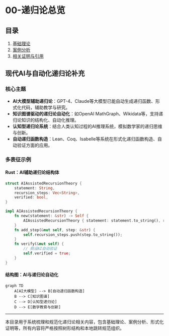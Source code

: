 # 00-递归论总览

## 目录

1. [基础理论](01-基础理论.md)
2. [案例分析](02-案例分析.md)
3. [相关证明与引用](03-相关证明与引用.md)

## 现代AI与自动化递归论补充

### 核心主题

- **AI大模型辅助递归论**：GPT-4、Claude等大模型已能自动生成递归函数、形式化代码，辅助教学与研究。
- **知识图谱驱动的递归论自动化**：如OpenAI MathGraph、Wikidata等，支持递归论知识的结构化、自动化推理。
- **认知型递归论系统**：结合人类认知过程的AI推理系统，模拟数学家的递归思维与创新。
- **自动递归函数构造**：Lean、Coq、Isabelle等系统在形式化递归函数构造、自动验证方面的应用。

### 多表征示例

#### Rust：AI辅助递归论结构体

```rust
struct AIAssistedRecursionTheory {
    statement: String,
    recursion_steps: Vec<String>,
    verified: bool,
}

impl AIAssistedRecursionTheory {
    fn new(statement: &str) -> Self {
        AIAssistedRecursionTheory { statement: statement.to_string(), recursion_steps: vec![], verified: false }
    }
    fn add_step(&mut self, step: &str) {
        self.recursion_steps.push(step.to_string());
    }
    fn verify(&mut self) {
        // 假设AI自动验证
        self.verified = true;
    }
}
```

#### 结构图：AI与递归论自动化

```mermaid
graph TD
    A[AI大模型] --> B[自动递归函数构造]
    B --> C[知识图谱]
    C --> D[认知型递归论]
    D --> E[数学教育与创新]
```

---

本目录用于系统梳理和规范化递归论相关内容，包含基础理论、案例分析、形式化证明等，所有内容将严格按照树形结构和本地跳转规范组织。
